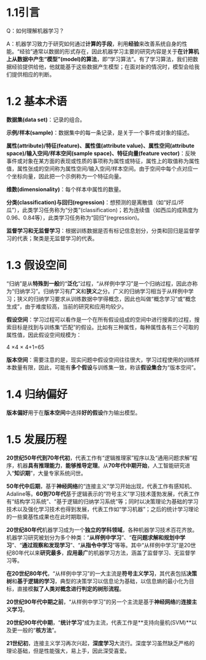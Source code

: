 # **1.1引言**
Q：如何理解机器学习？

A：机器学习致力于研究如何通过**计算的手段**，利用**经验**来改善系统自身的性能。“经验”通常以数据的形式存在，因此机器学习主要的研究内容是关于**在计算机上从数据中产生“模型”(model)的算法**，即“学习算法”。有了学习算法，我们把数据经验提供给他，他就能基于这些数据产生模型；在面对新的情况时，模型会给我们提供相应的判断。
# **1.2 基本术语**
**数据集(data set)**：记录的组合。

**示例/样本(sample)**：数据集中的每一条记录，是关于一个事件或对象的描述。

**属性(attribute)/特征(feature)、属性值(attribute value)、属性空间(attribute space)/输入空间/样本空间(sample space)、特征向量(feature vector)**：反映事件或对象在某方面的表现或性质的事项称为属性或特征，属性上的取值称为属性值，属性张成的空间称为属性空间/输入空间/样本空间。由于空间中每个点对应一个坐标向量，因此把一个示例称为一个特征向量。

**维数(dimensionality)**：每个样本中属性的数量。

**分类(classification)与回归(regression)**：想预测的是离散值（如“好瓜/坏瓜”），此类学习任务称为“分类”(classification)；若为连续值（如西瓜的成熟度为0.96、0.84等），此类学习任务称为“回归”(regression)。

**监督学习和无监督学习**：根据训练数据是否有标记信息划分，分类和回归是监督学习的代表；聚类是无监督学习的代表。
# **1.3 假设空间**
“归纳”是从**特殊到一般**的“**泛化**”过程，“从样例中学习”是一个归纳过程，因此亦称为“归纳学习”。归纳学习有**广义**和**狭义**之分。广义的归纳学习相当于从样例中学习；狭义的归纳学习要求从训练数据中学得概念，因此也叫做“概念学习”或“概念生成”，由于难度较高，当前的研究和应用均较少。

**假设空间**：学习过程可以看作是一个在所有假设组成的空间中进行搜索的过程，搜索目标是找到与训练集“匹配”的假设。比如有三种属性，每种属性各有三个可取的属性值，因此假设空间规模为：

4 ×4 × 4+1=65

**版本空间**：需要注意的是，现实问题中假设空间往往很大，学习过程使用的训练样本数量有限，因此，可能有**多个假设**与训练集一致，称该**假设集合**为“版本空间”。
# **1.4 归纳偏好**
**版本偏好**用于在**版本空间**中选择**好的假设**作为输出模型。
# **1.5 发展历程**
**20世纪50年代到70年代初**，代表工作有“逻辑推理家”程序以及“通用问题求解”程序，机器**具有推理能力**，**能够推导定理**。从**70年代中期开始**，人工智能研究进入“**知识期**”，大量专家系统问世。

**50年代中后期**，基于**神经网络**的“连接主义”学习开始出现，代表工作有感知机、Adaline等。**60到70年代**基于逻辑表示的“符号主义”学习技术蓬勃发展，代表工作有“结构学习系统”、“基于逻辑的归纳学习系统”等；同时以决策理论为基础的学习技术以及强化学习技术也得到发展，代表工作如“学习机器”；之后的统计学习理论的一些奠基性成果也在此时期取得。

**20世纪80年代**机器学习成为一个**独立的学科领域**，各种机器学习技术百花齐放。机器学习研究被划分为多个种类：“**从样例中学习**”、“**在问题求解和规划中学习**”、“**通过观察和发现学习**”、“**从指令中学习**”等等。其中“从样例中学习”是20世纪80年代以来**研究最多**，**应用最广**的机器学习方法，涵盖了监督学习、无监督学习等。

**在20世纪80年代**，“从样例中学习”的一大主流是**符号主义学习**，其代表包括**决策树**和**基于逻辑的学习**，典型的决策学习以信息论为基础，以信息熵的最小化为目标，直接模**拟了人类对概念进行判定的树形流程**。

**20世纪90年代中期之前**，“从样例中学习”的另一个主流是基于**神经网络**的**连接主义学习**。

**20世纪90年代中期**，“**统计学习**”成为主流，代表工作是**支持向量机(SVM)**以及更一般的“**核方法**”。

**21世纪初**，连接主义学习再次兴起，**深度学习**大流行。深度学习虽然缺乏严格的理论基础，但是性能强大，易上手，因此深受喜爱。
